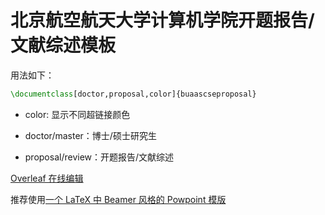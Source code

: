 # 北京航空航天大学计算机学院开题报告/文献综述模板

用法如下：

```latex
\documentclass[doctor,proposal,color]{buaascseproposal}
```

- color: 显示不同超链接颜色
- doctor/master：博士/硕士研究生

- proposal/review：开题报告/文献综述

[Overleaf 在线编辑](https://www.overleaf.com/latex/templates/buaa-proposal-template/xtkhsqhrwgjw)

推荐使用[一个 LaTeX 中 Beamer 风格的 Powpoint 模版](https://github.com/ZhouKanglei/BUAA-PPT)
